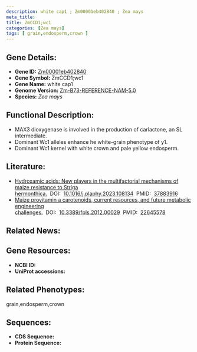```yaml
---
description: white cap1 ; Zm00001eb402840 ; Zea mays
meta_title:
title: ZmCCD1;wc1
categories: [Zea mays]
tags: [ grain,endosperm,crown ]
---
```


## Gene Details:
- **Gene ID:**	[Zm00001eb402840]()
- **Gene Symbol:** ZmCCD1;wc1
- **Gene Name:** white cap1
- **Genome Version:** [Zm-B73-REFERENCE-NAM-5.0]()
- **Species:** *Zea mays*

## Functional Description:
   - MAX3 dioxygenase is involved in the production of carlactone, an SL intermediate.
   - Dominant Wc1 alleles enhance he white-grain phenotype of y1.
   - Dominant Wc1 kernel with white crown and pale yellow endosperm.

## Literature:
   - [Hydroxamic acids: New players in the multifactorial mechanisms of maize resistance to Striga hermonthica.]( https://www.sciencedirect.com/science/article/pii/S0981942823006459?via%3Dihub)&nbsp;&nbsp;DOI:&nbsp;&nbsp;[10.1016/j.plaphy.2023.108134](https://www.sciencedirect.com/science/article/pii/S0981942823006459?via%3Dihub)&nbsp;&nbsp;PMID:&nbsp;&nbsp;[37883916](https://pubmed.ncbi.nlm.nih.gov/37883916/)
   - [Maize provitamin a carotenoids, current resources, and future metabolic engineering challenges.]( https://www.ncbi.nlm.nih.gov/pmc/articles/PMC3355804/)&nbsp;&nbsp;DOI:&nbsp;&nbsp;[10.3389/fpls.2012.00029](https://www.ncbi.nlm.nih.gov/pmc/articles/PMC3355804/)&nbsp;&nbsp;PMID:&nbsp;&nbsp;[22645578](https://pubmed.ncbi.nlm.nih.gov/22645578/)

## Related News:

## Gene Resources:
- **NCBI ID:** [](https://www.ncbi.nlm.nih.gov/gene/?term=)
- **UniProt accessions:** [](https://www.uniprot.org/uniprotkb//entry)

## Related Phenotypes:
grain,endosperm,crown

## Sequences:
- **CDS Sequence:**
- **Protein Sequence:**
